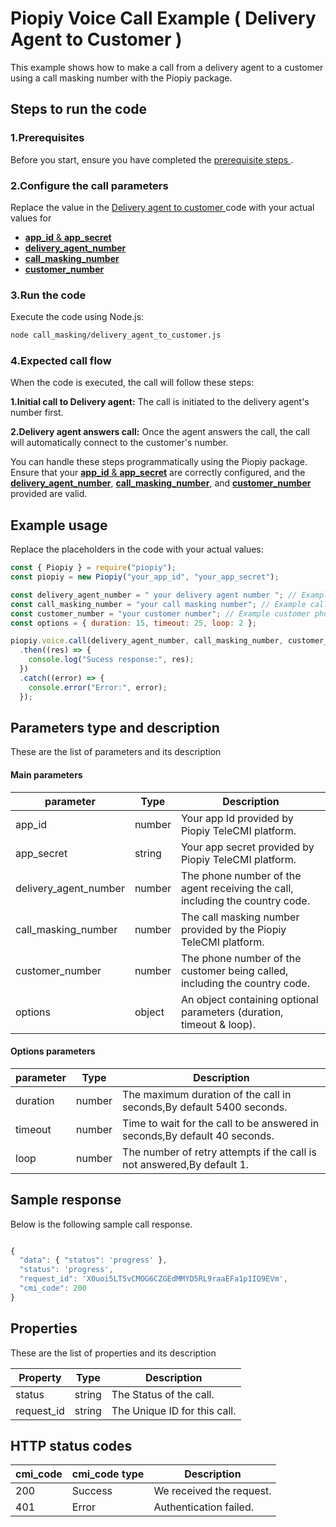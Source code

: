 # Piopiy Voice Call Example ( Delivery Agent to Customer )

This example shows how to make a call from a delivery agent to a customer using a call masking number with the Piopiy package.

## Steps to run the code

### 1.Prerequisites

Before you start, ensure you have completed the [ prerequisite steps ](/README.md).

### 2.Configure the call parameters

Replace the value in the [ Delivery agent to customer ](/call_masking/delivery_agent_to_customer.js) code with your actual values for

- [**app_id** & **app_secret**](https://github.com/telecmi/piopiy_node_example/blob/development/call_masking/delivery_agent_to_customer.js#L2)
- [**delivery_agent_number**](https://github.com/telecmi/piopiy_node_example/blob/development/call_masking/delivery_agent_to_customer.js#L4)
- [**call_masking_number**](https://github.com/telecmi/piopiy_node_example/blob/development/call_masking/delivery_agent_to_customer.js#L5)
- [**customer_number**](https://github.com/telecmi/piopiy_node_example/blob/development/call_masking/delivery_agent_to_customer.js#L6)

### 3.Run the code

Execute the code using Node.js:

```sh
node call_masking/delivery_agent_to_customer.js
```

### 4.Expected call flow

When the code is executed, the call will follow these steps:

**1.Initial call to Delivery agent:** The call is initiated to the delivery agent's number first.

**2.Delivery agent answers call:** Once the agent answers the call, the call will automatically connect to the customer's number.

You can handle these steps programmatically using the Piopiy package. Ensure that your [**app_id** & **app_secret**](https://github.com/telecmi/piopiy_node_example/blob/development/call_masking/delivery_agent_to_customer.js#L2) are correctly configured, and the [**delivery_agent_number**](https://github.com/telecmi/piopiy_node_example/blob/development/call_masking/delivery_agent_to_customer.js#L4), [**call_masking_number**](https://github.com/telecmi/piopiy_node_example/blob/development/call_masking/delivery_agent_to_customer.js#L5), and [**customer_number**](https://github.com/telecmi/piopiy_node_example/blob/development/call_masking/delivery_agent_to_customer.js#L6) provided are valid.

## Example usage

Replace the placeholders in the code with your actual values:

```javascript
const { Piopiy } = require("piopiy");
const piopiy = new Piopiy("your_app_id", "your_app_secret");

const delivery_agent_number = " your delivery agent number "; // Example delivery agent phone number
const call_masking_number = "your call masking number"; // Example call masking number
const customer_number = "your customer number"; // Example customer phone number
const options = { duration: 15, timeout: 25, loop: 2 };

piopiy.voice.call(delivery_agent_number, call_masking_number, customer_number, options)
  .then((res) => {
    console.log("Sucess response:", res);
  })
  .catch((error) => {
    console.error("Error:", error);
  });
```

## Parameters type and description

These are the list of parameters and its description

#### Main parameters

| parameter             | Type   | Description                                                                   |
| --------------------- | ------ | ----------------------------------------------------------------------------- |
| app_id                | number | Your app Id provided by Piopiy TeleCMI platform.                              |
| app_secret            | string | Your app secret provided by Piopiy TeleCMI platform.                          |
| delivery_agent_number | number | The phone number of the agent receiving the call, including the country code. |
| call_masking_number   | number | The call masking number provided by the Piopiy TeleCMI platform.              |
| customer_number       | number | The phone number of the customer being called, including the country code.    |
| options               | object | An object containing optional parameters (duration, timeout & loop).          |

#### Options parameters

| parameter | Type   | Description                                                                |
| --------- | ------ | -------------------------------------------------------------------------- |
| duration  | number | The maximum duration of the call in seconds,By default 5400 seconds.       |
| timeout   | number | Time to wait for the call to be answered in seconds,By default 40 seconds. |
| loop      | number | The number of retry attempts if the call is not answered,By default 1.     |

## Sample response

Below is the following sample call response.

```javascript

{
  "data": { "status": 'progress' },
  "status": 'progress',
  "request_id": 'X0uoi5LT5vCMOG6CZGEdMMYD5RL9raaEFa1p1IQ9EVm',
  "cmi_code": 200
}

```

## Properties

These are the list of properties and its description

| Property   | Type   | Description                  |
| ---------- | ------ | ---------------------------- |
| status     | string | The Status of the call.      |
| request_id | string | The Unique ID for this call. |

## HTTP status codes

| cmi_code | cmi_code type | Description              |
| -------- | ------------- | ------------------------ |
| 200      | Success       | We received the request. |
| 401      | Error         | Authentication failed.   |
